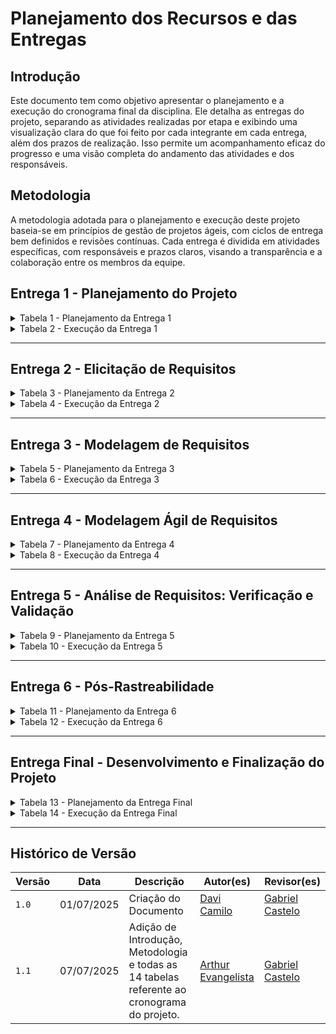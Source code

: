 # Planejamento dos Recursos e das Entregas

## Introdução
Este documento tem como objetivo apresentar o planejamento e a execução do cronograma final da disciplina. Ele detalha as entregas do projeto, separando as atividades realizadas por etapa e exibindo uma visualização clara do que foi feito por cada integrante em cada entrega, além dos prazos de realização. Isso permite um acompanhamento eficaz do progresso e uma visão completa do andamento das atividades e dos responsáveis.

## Metodologia
A metodologia adotada para o planejamento e execução deste projeto baseia-se em princípios de gestão de projetos ágeis, com ciclos de entrega bem definidos e revisões contínuas. Cada entrega é dividida em atividades específicas, com responsáveis e prazos claros, visando a transparência e a colaboração entre os membros da equipe.

## Entrega 1 - Planejamento do Projeto

<details>
    <summary>Tabela 1 - Planejamento da Entrega 1</summary>
    Na Tabela 1, tem-se o cronograma planejado para todas as atividades da primeira entrega.

    <table style="width:100%; border-collapse: collapse; margin-top: 10px;">
        <thead>
            <tr>
                <th>Atividade</th>
                <th>Período de desenvolvimento</th>
                <th>Responsáveis</th>
                <th>Revisão</th>
                <th>Revisores</th>
            </tr>
        </thead>
        <tbody>
            <tr>
                <td >Selecionar app</td>
                <td >Início: 05/04 <br>Fim: 09/04</td>
                <td ><a href="https://github.com/ArturDCR">Artur de Camargos Rodrigues</a>, <a href="https://github.com/arthurevg">Arthur Evangelista de Oliveira</a>, <a href="https://github.com/Davicamilo23">Davi Camilo Menezes</a>, <a href="https://github.com/Potatoyz908">Euller Júlio da Silva</a>, <a href="https://github.com/GabrielCastelo-31">Gabriel Henrique Castelo Costa</a>, <a href="https://github.com/pedroeverton217">Pedro Everton de Paula</a> e <a href="https://github.com/TiagoBalieiro">Tiago Antunes Balieiro</a></td>
                <td >Início: 12/04 <br>Fim: 12/04</td>
                <td ><a href="https://github.com/TiagoBalieiro">Tiago Antunes Balieiro</a></td>
            </tr>
            <tr>
                <td >Selecionar ferramentas do projeto</td>
                <td >Início: 09/04 <br>Fim: 11/04</td>
                <td ><a href="https://github.com/ArturDCR">Artur de Camargos Rodrigues</a>, <a href="https://github.com/arthurevg">Arthur Evangelista de Oliveira</a>, <a href="https://github.com/Davicamilo23">Davi Camilo Menezes</a>, <a href="https://github.com/Potatoyz908">Euller Júlio da Silva</a>, <a href="https://github.com/GabrielCastelo-31">Gabriel Henrique Castelo Costa</a>, <a href="https://github.com/pedroeverton217">Pedro Everton de Paula</a> e <a href="https://github.com/TiagoBalieiro">Tiago Antunes Balieiro</a></td>
                <td >Início: 12/04 <br>Fim: 12/04</td>
                <td ><a href="https://github.com/Davicamilo23">Davi Camilo Menezes</a></td>
            </tr>
            <tr>
                <td >Realização do cronograma</td>
                <td >Início: 09/04 <br>Fim: 09/04</td>
                <td ><a href="https://github.com/ArturDCR">Artur de Camargos Rodrigues</a>, <a href="https://github.com/arthurevg">Arthur Evangelista de Oliveira</a>, <a href="https://github.com/Davicamilo23">Davi Camilo Menezes</a>, <a href="https://github.com/Potatoyz908">Euller Júlio da Silva</a>, <a href="https://github.com/GabrielCastelo-31">Gabriel Henrique Castelo Costa</a>, <a href="https://github.com/pedroeverton217">Pedro Everton de Paula</a> e <a href="https://github.com/TiagoBalieiro">Tiago Antunes Balieiro</a></td>
                <td >Início: 12/04 <br>Fim: 12/04</td>
                <td ><a href="https://github.com/Potatoyz908">Euller Júlio da Silva</a></td>
            </tr>
            <tr>
                <td >Rich Picture</td>
                <td >Início: 04/04 <br>Fim: 07/04</td>
                <td ><a href="https://github.com/GabrielCastelo-31">Gabriel Henrique Castelo Costa</a></td>
                <td >Início: 12/04 <br>Fim: 12/04</td>
                <td ><a href="https://github.com/arthurevg">Arthur Evangelista de Oliveira</a> e <a href="https://github.com/Davicamilo23">Davi Camilo Menezes</a></td>
            </tr>
            <tr>
                <td >Documentar equipe</td>
                <td >Início: 09/04 <br>Fim: 10/04</td>
                <td ><a href="https://github.com/ArturDCR">Artur de Camargos Rodrigues</a>, <a href="https://github.com/arthurevg">Arthur Evangelista de Oliveira</a>, <a href="https://github.com/Davicamilo23">Davi Camilo Menezes</a>, <a href="https://github.com/Potatoyz908">Euller Júlio da Silva</a>, <a href="https://github.com/GabrielCastelo-31">Gabriel Henrique Castelo Costa</a>, <a href="https://github.com/pedroeverton217">Pedro Everton de Paula</a> e <a href="https://github.com/TiagoBalieiro">Tiago Antunes Balieiro</a></td>
                <td >Início: 12/04 <br>Fim: 12/04</td>
                <td ><a href="https://github.com/arthurevg">Arthur Evangelista de Oliveira</a></td>
            </tr>
            <tr>
                <td >Gravar apresentação</td>
                <td >Início: 12/04 <br>Fim: 12/04</td>
                <td ><a href="https://github.com/TiagoBalieiro">Tiago Antunes Balieiro</a></td>
                <td >Início: 12/04 <br>Fim: 12/04</td>
                <td ><a href="https://github.com/ArturDCR">Artur de Camargos Rodrigues</a>, <a href="https://github.com/arthurevg">Arthur Evangelista de Oliveira</a>, <a href="https://github.com/Davicamilo23">Davi Camilo Menezes</a>, <a href="https://github.com/Potatoyz908">Euller Júlio da Silva</a>, <a href="https://github.com/GabrielCastelo-31">Gabriel Henrique Castelo Costa</a>, <a href="https://github.com/pedroeverton217">Pedro Everton de Paula</a> e <a href="https://github.com/TiagoBalieiro">Tiago Antunes Balieiro</a></td>
            </tr>
            <tr>
                <td >Implementar GitPages</td>
                <td >Início: 09/04 <br>Fim: 11/04</td>
                <td ><a href="https://github.com/pedroeverton217">Pedro Everton de Paula</a></td>
                <td >Início: 12/04 <br>Fim: 13/04</td>
                <td ><a href="https://github.com/ArturDCR">Artur de Camargos Rodrigues</a>, <a href="https://github.com/arthurevg">Arthur Evangelista de Oliveira</a>, <a href="https://github.com/Davicamilo23">Davi Camilo Menezes</a>, <a href="https://github.com/Potatoyz908">Euller Júlio da Silva</a>, <a href="https://github.com/GabrielCastelo-31">Gabriel Henrique Castelo Costa</a>, <a href="https://github.com/pedroeverton217">Pedro Everton de Paula</a> e <a href="https://github.com/TiagoBalieiro">Tiago Antunes Balieiro</a></td>
            </tr>
            <tr>
                <td >Correção Pós-apresentação</td>
                <td >Início: 15/04 <br>Fim: 19/04</td>
                <td ><a href="https://github.com/ArturDCR">Artur de Camargos Rodrigues</a>, <a href="https://github.com/arthurevg">Arthur Evangelista de Oliveira</a>, <a href="https://github.com/Davicamilo23">Davi Camilo Menezes</a>, <a href="https://github.com/Potatoyz908">Euller Júlio da Silva</a>, <a href="https://github.com/GabrielCastelo-31">Gabriel Henrique Castelo Costa</a>, <a href="https://github.com/pedroeverton217">Pedro Everton de Paula</a> e <a href="https://github.com/TiagoBalieiro">Tiago Antunes Balieiro</a></td>
                <td >Início: 19/04 <br>Fim: 20/04</td>
                <td ><a href="https://github.com/ArturDCR">Artur de Camargos Rodrigues</a>, <a href="https://github.com/arthurevg">Arthur Evangelista de Oliveira</a>, <a href="https://github.com/Davicamilo23">Davi Camilo Menezes</a>, <a href="https://github.com/Potatoyz908">Euller Júlio da Silva</a>, <a href="https://github.com/GabrielCastelo-31">Gabriel Henrique Castelo Costa</a>, <a href="https://github.com/pedroeverton217">Pedro Everton de Paula</a> e <a href="https://github.com/TiagoBalieiro">Tiago Antunes Balieiro</a></td>
            </tr>
        </tbody>
    </table>
    <font size="3"><p style="text-align: center;">Fonte: Autores, 2025.</p></font>
</details>

<details>
    <summary>Tabela 2 - Execução da Entrega 1</summary>
    Na Tabela 2, tem-se o cronograma executado para todas as atividades da primeira entrega.

    <table style="width:100%; border-collapse: collapse; margin-top: 10px;">
        <thead>
            <tr>
                <th>Atividade</th>
                <th>Período de desenvolvimento</th>
                <th>Responsáveis</th>
                <th>Revisão</th>
                <th>Revisores</th>
            </tr>
        </thead>
        <tbody>
            <tr>
                <td >Selecionar app</td>
                <td >Início: 05/04 <br>Fim: 09/04</td>
                <td ><a href="https://github.com/ArturDCR">Artur de Camargos Rodrigues</a>, <a href="https://github.com/arthurevg">Arthur Evangelista de Oliveira</a>, <a href="https://github.com/Davicamilo23">Davi Camilo Menezes</a>, <a href="https://github.com/Potatoyz908">Euller Júlio da Silva</a>, <a href="https://github.com/GabrielCastelo-31">Gabriel Henrique Castelo Costa</a>, <a href="https://github.com/pedroeverton217">Pedro Everton de Paula</a> e <a href="https://github.com/TiagoBalieiro">Tiago Antunes Balieiro</a></td>
                <td >Início: 12/04 <br>Fim: 12/04</td>
                <td ><a href="https://github.com/TiagoBalieiro">Tiago Antunes Balieiro</a></td>
            </tr>
            <tr>
                <td >Selecionar ferramentas do projeto</td>
                <td >Início: 09/04 <br>Fim: 11/04</td>
                <td ><a href="https://github.com/ArturDCR">Artur de Camargos Rodrigues</a>, <a href="https://github.com/arthurevg">Arthur Evangelista de Oliveira</a>, <a href="https://github.com/Davicamilo23">Davi Camilo Menezes</a>, <a href="https://github.com/Potatoyz908">Euller Júlio da Silva</a>, <a href="https://github.com/GabrielCastelo-31">Gabriel Henrique Castelo Costa</a>, <a href="https://github.com/pedroeverton217">Pedro Everton de Paula</a> e <a href="https://github.com/TiagoBalieiro">Tiago Antunes Balieiro</a></td>
                <td >Início: 12/04 <br>Fim: 12/04</td>
                <td ><a href="https://github.com/Davicamilo23">Davi Camilo Menezes</a></td>
            </tr>
            <tr>
                <td >Realização do cronograma</td>
                <td >Início: 09/04 <br>Fim: 09/04</td>
                <td ><a href="https://github.com/GabrielCastelo-31">Gabriel Henrique Castelo Costa</a> e <a href="https://github.com/TiagoBalieiro">Tiago Antunes Balieiro</a></td>
                <td >Início: 12/04 <br>Fim: 12/04</td>
                <td ><a href="https://github.com/ArturDCR">Artur de Camargos Rodrigues</a>, <a href="https://github.com/arthurevg">Arthur Evangelista de Oliveira</a>, <a href="https://github.com/pedroeverton217">Pedro Everton de Paula</a>, <a href="https://github.com/Davicamilo23">Davi Camilo Menezes</a> e <a href="https://github.com/Potatoyz908">Euller Júlio da Silva</a></td>
            </tr>
            <tr>
                <td >Rich Picture</td>
                <td >Início: 06/04 <br>Fim: 07/04</td>
                <td ><a href="https://github.com/GabrielCastelo-31">Gabriel Henrique Castelo Costa</a></td>
                <td >Início: 12/04 <br>Fim: 12/04</td>
                <td ><a href="https://github.com/arthurevg">Arthur Evangelista de Oliveira</a>, <a href="https://github.com/Davicamilo23">Davi Camilo Menezes</a> e <a href="https://github.com/Potatoyz908">Euller Júlio da Silva</a></td>
            </tr>
            <tr>
                <td >Documentar equipe</td>
                <td >Início: 09/04 <br>Fim: 10/04</td>
                <td ><a href="https://github.com/ArturDCR">Artur de Camargos Rodrigues</a>, <a href="https://github.com/arthurevg">Arthur Evangelista de Oliveira</a>, <a href="https://github.com/Davicamilo23">Davi Camilo Menezes</a>, <a href="https://github.com/Potatoyz908">Euller Júlio da Silva</a>, <a href="https://github.com/GabrielCastelo-31">Gabriel Henrique Castelo Costa</a>, <a href="https://github.com/pedroeverton217">Pedro Everton de Paula</a> e <a href="https://github.com/TiagoBalieiro">Tiago Antunes Balieiro</a></td>
                <td >Início: 12/04 <br>Fim: 12/04</td>
                <td ><a href="https://github.com/arthurevg">Arthur Evangelista de Oliveira</a></td>
            </tr>
            <tr>
                <td >Gravar apresentação</td>
                <td >Início: 13/04 <br>Fim: 13/04</td>
                <td ><a href="https://github.com/GabrielCastelo-31">Gabriel Henrique Castelo Costa</a></td>
                <td >Início: 12/04 <br>Fim: 12/04</td>
                <td ><a href="https://github.com/ArturDCR">Artur de Camargos Rodrigues</a>, <a href="https://github.com/arthurevg">Arthur Evangelista de Oliveira</a>, <a href="https://github.com/Davicamilo23">Davi Camilo Menezes</a>, <a href="https://github.com/Potatoyz908">Euller Júlio da Silva</a>, <a href="https://github.com/GabrielCastelo-31">Gabriel Henrique Castelo Costa</a>, <a href="https://github.com/pedroeverton217">Pedro Everton de Paula</a> e <a href="https://github.com/TiagoBalieiro">Tiago Antunes Balieiro</a></td>
            </tr>
            <tr>
                <td >Implementar GitPages</td>
                <td >Início: 09/04 <br>Fim: 11/04</td>
                <td ><a href="https://github.com/pedroeverton217">Pedro Everton de Paula</a></td>
                <td >Início: 12/04 <br>Fim: 13/04</td>
                <td ><a href="https://github.com/ArturDCR">Artur de Camargos Rodrigues</a>, <a href="https://github.com/arthurevg">Arthur Evangelista de Oliveira</a>, <a href="https://github.com/Davicamilo23">Davi Camilo Menezes</a>, <a href="https://github.com/Potatoyz908">Euller Júlio da Silva</a>, <a href="https://github.com/GabrielCastelo-31">Gabriel Henrique Castelo Costa</a>, <a href="https://github.com/pedroeverton217">Pedro Everton de Paula</a> e <a href="https://github.com/TiagoBalieiro">Tiago Antunes Balieiro</a></td>
            </tr>
            <tr>
                <td >Correção Pós-apresentação</td>
                <td >Início: 16/04 <br>Fim: 16/04</td>
                <td ><a href="https://github.com/ArturDCR">Artur de Camargos Rodrigues</a>, <a href="https://github.com/arthurevg">Arthur Evangelista de Oliveira</a>, <a href="https://github.com/Davicamilo23">Davi Camilo Menezes</a>, <a href="https://github.com/Potatoyz908">Euller Júlio da Silva</a>, <a href="https://github.com/GabrielCastelo-31">Gabriel Henrique Castelo Costa</a>, <a href="https://github.com/pedroeverton217">Pedro Everton de Paula</a> e <a href="https://github.com/TiagoBalieiro">Tiago Antunes Balieiro</a></td>
                <td >Início: 16/04 <br>Fim: 17/04</td>
                <td ><a href="https://github.com/ArturDCR">Artur de Camargos Rodrigues</a>, <a href="https://github.com/arthurevg">Arthur Evangelista de Oliveira</a>, <a href="https://github.com/Davicamilo23">Davi Camilo Menezes</a>, <a href="https://github.com/Potatoyz908">Euller Júlio da Silva</a>, <a href="https://github.com/GabrielCastelo-31">Gabriel Henrique Castelo Costa</a>, <a href="https://github.com/pedroeverton217">Pedro Everton de Paula</a> e <a href="https://github.com/TiagoBalieiro">Tiago Antunes Balieiro</a></td>
            </tr>
        </tbody>
    </table>
    <font size="3"><p style="text-align: center;">Fonte: <a href="https://github.com/Davicamilo23">Davi Camilo Menezes</a>, 2025.</p></font>
</details>

---

## Entrega 2 - Elicitação de Requisitos

<details>
    <summary>Tabela 3 - Planejamento da Entrega 2</summary>
    Na Tabela 3, tem-se o cronograma planejado para todas as atividades da segunda entrega.

    <table style="width:100%; border-collapse: collapse; margin-top: 10px;">
        <thead>
            <tr>
                <th>Atividade</th>
                <th>Período de desenvolvimento</th>
                <th>Responsáveis</th>
                <th>Revisão</th>
                <th>Revisores</th>
            </tr>
        </thead>
        <tbody>
            <tr>
                <td >Criação de personas e pesquisa perfis de usuários</td>
                <td >Início: 15/04 <br>Fim: 17/04</td>
                <td ><a href="https://github.com/ArturDCR">Artur de Camargos Rodrigues</a>, <a href="https://github.com/arthurevg">Arthur Evangelista de Oliveira</a> e <a href="https://github.com/pedroeverton217">Pedro Everton de Paula</a></td>
                <td >Início: 17/04 <br>Fim: 17/04</td>
                <td ><a href="https://github.com/GabrielCastelo-31">Gabriel Henrique Castelo Costa</a> e <a href="https://github.com/Potatoyz908">Euller Júlio da Silva</a></td>
            </tr>
            <tr>
                <td >Estudo e definição das técnicas de elicitação de requisitos</td>
                <td >Início: 15/04 <br>Fim: 17/04</td>
                <td ><a href="https://github.com/Davicamilo23">Davi Camilo Menezes</a>, <a href="https://github.com/Potatoyz908">Euller Júlio da Silva</a>, <a href="https://github.com/GabrielCastelo-31">Gabriel Henrique Castelo Costa</a> e <a href="https://github.com/TiagoBalieiro">Tiago Antunes Balieiro</a></td>
                <td >Início: 17/04 <br>Fim: 17/04</td>
                <td ><a href="https://github.com/arthurevg">Arthur Evangelista de Oliveira</a> e <a href="https://github.com/pedroeverton217">Pedro Everton de Paula</a></td>
            </tr>
            <tr>
                <td >Realizar Brainstorm para elicitação de requisitos</td>
                <td >Início: 21/04 <br>Fim: 21/04</td>
                <td ><a href="https://github.com/ArturDCR">Artur de Camargos Rodrigues</a>, <a href="https://github.com/arthurevg">Arthur Evangelista de Oliveira</a>, <a href="https://github.com/Davicamilo23">Davi Camilo Menezes</a>, <a href="https://github.com/Potatoyz908">Euller Júlio da Silva</a>, <a href="https://github.com/GabrielCastelo-31">Gabriel Henrique Castelo Costa</a>, <a href="https://github.com/pedroeverton217">Pedro Everton de Paula</a> e <a href="https://github.com/TiagoBalieiro">Tiago Antunes Balieiro</a></td>
                <td >Início: 22/04 <br>Fim: 22/04</td>
                <td ><a href="https://github.com/ArturDCR">Artur de Camargos Rodrigues</a>, <a href="https://github.com/Davicamilo23">Davi Camilo Menezes</a> e <a href="https://github.com/GabrielCastelo-31">Gabriel Henrique Castelo Costa</a></td>
            </tr>
            <tr>
                <td >Estudo e definição das técnicas de priorização de requisitos</td>
                <td >Início: 21/04 <br>Fim: 23/04</td>
                <td ><a href="https://github.com/ArturDCR">Artur de Camargos Rodrigues</a>, <a href="https://github.com/arthurevg">Arthur Evangelista de Oliveira</a>, <a href="https://github.com/Potatoyz908">Euller Júlio da Silva</a> e <a href="https://github.com/pedroeverton217">Pedro Everton de Paula</a></td>
                <td >Início: 24/04 <br>Fim: 24/04</td>
                <td ><a href="https://github.com/Davicamilo23">Davi Camilo Menezes</a>, <a href="https://github.com/GabrielCastelo-31">Gabriel Henrique Castelo Costa</a> e <a href="https://github.com/TiagoBalieiro">Tiago Antunes Balieiro</a></td>
            </tr>
            <tr>
                <td >Realizar entrevista para elicitação de requisitos</td>
                <td >Início: 22/04 <br>Fim: 23/04</td>
                <td ><a href="https://github.com/Davicamilo23">Davi Camilo Menezes</a>, <a href="https://github.com/GabrielCastelo-31">Gabriel Henrique Castelo Costa</a> e <a href="https://github.com/TiagoBalieiro">Tiago Antunes Balieiro</a></td>
                <td >Início: 24/04 <br>Fim: 24/04</td>
                <td ><a href="https://github.com/arthurevg">Arthur Evangelista de Oliveira</a> e <a href="https://github.com/pedroeverton217">Pedro Everton de Paula</a></td>
            </tr>
            <tr>
                <td >Priorização dos requisitos elicitados</td>
                <td >Início: 24/04 <br>Fim: 24/04</td>
                <td ><a href="https://github.com/ArturDCR">Artur de Camargos Rodrigues</a>, <a href="https://github.com/arthurevg">Arthur Evangelista de Oliveira</a>, <a href="https://github.com/Davicamilo23">Davi Camilo Menezes</a>, <a href="https://github.com/Potatoyz908">Euller Júlio da Silva</a>, <a href="https://github.com/GabrielCastelo-31">Gabriel Henrique Castelo Costa</a>, <a href="https://github.com/pedroeverton217">Pedro Everton de Paula</a> e <a href="https://github.com/TiagoBalieiro">Tiago Antunes Balieiro</a></td>
                <td >Início: 25/04 <br>Fim: 25/04</td>
                <td ><a href="https://github.com/ArturDCR">Artur de Camargos Rodrigues</a> e <a href="https://github.com/pedroeverton217">Pedro Everton de Paula</a></td>
            </tr>
            <tr>
                <td >Gravação da Apresentação e Entrega</td>
                <td >Início: 26/04 <br>Fim: 26/04</td>
                <td ><a href="https://github.com/ArturDCR">Artur de Camargos Rodrigues</a>, <a href="https://github.com/arthurevg">Arthur Evangelista de Oliveira</a>, <a href="https://github.com/Davicamilo23">Davi Camilo Menezes</a>, <a href="https://github.com/Potatoyz908">Euller Júlio da Silva</a>, <a href="https://github.com/GabrielCastelo-31">Gabriel Henrique Castelo Costa</a>, <a href="https://github.com/pedroeverton217">Pedro Everton de Paula</a> e <a href="https://github.com/TiagoBalieiro">Tiago Antunes Balieiro</a></td>
                <td >Início: 27/04 <br>Fim: 27/04</td>
                <td ><a href="https://github.com/ArturDCR">Artur de Camargos Rodrigues</a>, <a href="https://github.com/arthurevg">Arthur Evangelista de Oliveira</a>, <a href="https://github.com/Davicamilo23">Davi Camilo Menezes</a>, <a href="https://github.com/Potatoyz908">Euller Júlio da Silva</a>, <a href="https://github.com/GabrielCastelo-31">Gabriel Henrique Castelo Costa</a>, <a href="https://github.com/pedroeverton217">Pedro Everton de Paula</a> e <a href="https://github.com/TiagoBalieiro">Tiago Antunes Balieiro</a></td>
            </tr>
            <tr>
                <td >Correção Pós-Apresentação</td>
                <td >Início: 28/04 <br>Fim: 28/04</td>
                <td ><a href="https://github.com/ArturDCR">Artur de Camargos Rodrigues</a>, <a href="https://github.com/arthurevg">Arthur Evangelista de Oliveira</a>, <a href="https://github.com/Davicamilo23">Davi Camilo Menezes</a>, <a href="https://github.com/Potatoyz908">Euller Júlio da Silva</a>, <a href="https://github.com/GabrielCastelo-31">Gabriel Henrique Castelo Costa</a>, <a href="https://github.com/pedroeverton217">Pedro Everton de Paula</a> e <a href="https://github.com/TiagoBalieiro">Tiago Antunes Balieiro</a></td>
                <td >Início: 29/04 <br>Fim: 29/04</td>
                <td ><a href="https://github.com/ArturDCR">Artur de Camargos Rodrigues</a>, <a href="https://github.com/arthurevg">Arthur Evangelista de Oliveira</a>, <a href="https://github.com/Davicamilo23">Davi Camilo Menezes</a>, <a href="https://github.com/Potatoyz908">Euller Júlio da Silva</a>, <a href="https://github.com/GabrielCastelo-31">Gabriel Henrique Castelo Costa</a>, <a href="https://github.com/pedroeverton217">Pedro Everton de Paula</a> e <a href="https://github.com/TiagoBalieiro">Tiago Antunes Balieiro</a></td>
            </tr>
        </tbody>
    </table>
    <font size="3"><p style="text-align: center;">Fonte: Autores, 2025.</p></font>
</details>

<details>
    <summary>Tabela 4 - Execução da Entrega 2</summary>
    Na Tabela 4, tem-se o cronograma executado para todas as atividades da segunda entrega.

    <table style="width:100%; border-collapse: collapse; margin-top: 10px;">
        <thead>
            <tr>
                <th>Atividade</th>
                <th>Período de desenvolvimento</th>
                <th>Responsáveis</th>
                <th>Revisão</th>
                <th>Revisores</th>
            </tr>
        </thead>
        <tbody>
            <tr>
                <td >Criação de personas e pesquisa perfis de usuários</td>
                <td >Início: 04/05 <br>Fim: 04/05</td>
                <td ><a href="https://github.com/Davicamilo23">Davi Camilo Menezes</a> e <a href="https://github.com/pedroeverton217">Pedro Everton de Paula</a></td>
                <td >Início: 04/05 <br>Fim: 04/05</td>
                <td ><a href="https://github.com/GabrielCastelo-31">Gabriel Henrique Castelo Costa</a> e <a href="https://github.com/Potatoyz908">Euller Júlio da Silva</a></td>
            </tr>
            <tr>
                <td >Estudo e definição das técnicas de elicitação de requisitos</td>
                <td >Início: 23/04 <br>Fim: 23/04</td>
                <td ><a href="https://github.com/ArturDCR">Artur de Camargos Rodrigues</a>, <a href="https://github.com/arthurevg">Arthur Evangelista de Oliveira</a>, <a href="https://github.com/Davicamilo23">Davi Camilo Menezes</a>, <a href="https://github.com/Potatoyz908">Euller Júlio da Silva</a>, <a href="https://github.com/pedroeverton217">Pedro Everton de Paula</a> e <a href="https://github.com/TiagoBalieiro">Tiago Antunes Balieiro</a></td>
                <td >Início: 23/04 <br>Fim: 04/05</td>
                <td ><a href="https://github.com/ArturDCR">Artur de Camargos Rodrigues</a>, <a href="https://github.com/arthurevg">Arthur Evangelista de Oliveira</a>, <a href="https://github.com/Davicamilo23">Davi Camilo Menezes</a>, <a href="https://github.com/Potatoyz908">Euller Júlio da Silva</a>, <a href="https://github.com/GabrielCastelo-31">Gabriel Henrique Castelo Costa</a>, <a href="https://github.com/pedroeverton217">Pedro Everton de Paula</a> e <a href="https://github.com/TiagoBalieiro">Tiago Antunes Balieiro</a></td>
            </tr>
            <tr>
                <td >Realizar Análise de Interface de Usuário para elicitação de requisitos</td>
                <td >Início: 03/05 <br>Fim: 03/05</td>
                <td ><a href="https://github.com/arthurevg">Arthur Evangelista de Oliveira</a> e <a href="https://github.com/Potatoyz908">Euller Júlio da Silva</a></td>
                <td >Início: 03/05 <br>Fim: 04/05</td>
                <td ><a href="https://github.com/Davicamilo23">Davi Camilo Menezes</a>, <a href="https://github.com/Potatoyz908">Euller Júlio da Silva</a> e <a href="https://github.com/TiagoBalieiro">Tiago Antunes Balieiro</a></td>
            </tr>
            <tr>
                <td >Realizar Introspecção para elicitação de requisitos</td>
                <td >Início: 02/05 <br>Fim: 02/05</td>
                <td ><a href="https://github.com/arthurevg">Arthur Evangelista de Oliveira</a> e <a href="https://github.com/Potatoyz908">Euller Júlio da Silva</a></td>
                <td >Início: 02/05 <br>Fim: 04/05</td>
                <td ><a href="https://github.com/arthurevg">Arthur Evangelista de Oliveira</a>, <a href="https://github.com/Davicamilo23">Davi Camilo Menezes</a>, <a href="https://github.com/GabrielCastelo-31">Gabriel Henrique Castelo Costa</a> e <a href="https://github.com/TiagoBalieiro">Tiago Antunes Balieiro</a></td>
            </tr>
            <tr>
                <td >Realizar Questionário para elicitação de requisitos</td>
                <td >Início: 28/04 <br>Fim: 04/05</td>
                <td ><a href="https://github.com/ArturDCR">Artur de Camargos Rodrigues</a> e <a href="https://github.com/TiagoBalieiro">Tiago Antunes Balieiro</a></td>
                <td >Início: 04/05 <br>Fim: 04/05</td>
                <td ><a href="https://github.com/ArturDCR">Artur de Camargos Rodrigues</a></td>
            </tr>
            <tr>
                <td >Realizar Storytelling para elicitação de requisitos</td>
                <td >Início: 01/05 <br>Fim: 01/05</td>
                <td ><a href="https://github.com/GabrielCastelo-31">Gabriel Henrique Castelo Costa</a> e <a href="https://github.com/TiagoBalieiro">Tiago Antunes Balieiro</a></td>
                <td >Início: 03/05 <br>Fim: 04/05</td>
                <td ><a href="https://github.com/GabrielCastelo-31">Gabriel Henrique Castelo Costa</a> e <a href="https://github.com/TiagoBalieiro">Tiago Antunes Balieiro</a></td>
            </tr>
            <tr>
                <td >Estudo e definição das técnicas de priorização de requisitos</td>
                <td >Início: 02/05 <br>Fim: 02/05</td>
                <td ><a href="https://github.com/ArturDCR">Artur de Camargos Rodrigues</a>, <a href="https://github.com/arthurevg">Arthur Evangelista de Oliveira</a>, <a href="https://github.com/Potatoyz908">Euller Júlio da Silva</a>, <a href="https://github.com/GabrielCastelo-31">Gabriel Henrique Castelo Costa</a>, <a href="https://github.com/pedroeverton217">Pedro Everton de Paula</a> e <a href="https://github.com/TiagoBalieiro">Tiago Antunes Balieiro</a></td>
                <td >Início: 02/05 <br>Fim: 04/05</td>
                <td ><a href="https://github.com/ArturDCR">Artur de Camargos Rodrigues</a>, <a href="https://github.com/arthurevg">Arthur Evangelista de Oliveira</a>, <a href="https://github.com/Davicamilo23">Davi Camilo Menezes</a>, <a href="https://github.com/Potatoyz908">Euller Júlio da Silva</a>, <a href="https://github.com/GabrielCastelo-31">Gabriel Henrique Castelo Costa</a>, <a href="https://github.com/pedroeverton217">Pedro Everton de Paula</a> e <a href="https://github.com/TiagoBalieiro">Tiago Antunes Balieiro</a></td>
            </tr>
            <tr>
                <td >Realizar 100$ para elicitação de requisitos</td>
                <td >Início: 04/05 <br>Fim: 04/05</td>
                <td ><a href="https://github.com/Davicamilo23">Davi Camilo Menezes</a>, <a href="https://github.com/GabrielCastelo-31">Gabriel Henrique Castelo Costa</a> e <a href="https://github.com/TiagoBalieiro">Tiago Antunes Balieiro</a></td>
                <td >Início: 04/05 <br>Fim: 04/05</td>
                <td ><a href="https://github.com/Davicamilo23">Davi Camilo Menezes</a>, <a href="https://github.com/GabrielCastelo-31">Gabriel Henrique Castelo Costa</a> e <a href="https://github.com/TiagoBalieiro">Tiago Antunes Balieiro</a></td>
            </tr>
            <tr>
                <td >Realizar Kano Model para elicitação de requisitos</td>
                <td >Início: 04/05 <br>Fim: 04/05</td>
                <td ><a href="https://github.com/arthurevg">Arthur Evangelista de Oliveira</a> e <a href="https://github.com/Potatoyz908">Euller Júlio da Silva</a></td>
                <td >Início: 04/05 <br>Fim: 04/05</td>
                <td ><a href="https://github.com/Potatoyz908">Euller Júlio da Silva</a></td>
            </tr>
            <tr>
                <td >Realizar MoSCoW para elicitação de requisitos</td>
                <td >Início: 04/05 <br>Fim: 04/05</td>
                <td ><a href="https://github.com/ArturDCR">Artur de Camargos Rodrigues</a>, <a href="https://github.com/Davicamilo23">Davi Camilo Menezes</a> e <a href="https://github.com/GabrielCastelo-31">Gabriel Henrique Castelo Costa</a></td>
                <td >Início: 04/05 <br>Fim: 04/05</td>
                <td ><a href="https://github.com/Davicamilo23">Davi Camilo Menezes</a></td>
            </tr>
            <tr>
                <td >Realizar Three Level Scale para elicitação de requisitos</td>
                <td >Início: 04/05 <br>Fim: 04/05</td>
                <td ><a href="https://github.com/Davicamilo23">Davi Camilo Menezes</a>, <a href="https://github.com/GabrielCastelo-31">Gabriel Henrique Castelo Costa</a> e <a href="https://github.com/pedroeverton217">Pedro Everton de Paula</a></td>
                <td >Início: 04/05 <br>Fim: 04/05</td>
                <td ><a href="https://github.com/arthurevg">Arthur Evangelista de Oliveira</a></td>
            </tr>
            <tr>
                <td >Priorização dos requisitos elicitados</td>
                <td >Início: 04/05 <br>Fim: 04/05</td>
                <td ><a href="https://github.com/ArturDCR">Artur de Camargos Rodrigues</a>, <a href="https://github.com/arthurevg">Arthur Evangelista de Oliveira</a>, <a href="https://github.com/Davicamilo23">Davi Camilo Menezes</a>, <a href="https://github.com/Potatoyz908">Euller Júlio da Silva</a>, <a href="https://github.com/GabrielCastelo-31">Gabriel Henrique Castelo Costa</a>, <a href="https://github.com/pedroeverton217">Pedro Everton de Paula</a> e <a href="https://github.com/TiagoBalieiro">Tiago Antunes Balieiro</a></td>
                <td >Início: 04/05 <br>Fim: 04/05</td>
                <td ><a href="https://github.com/ArturDCR">Artur de Camargos Rodrigues</a>, <a href="https://github.com/arthurevg">Arthur Evangelista de Oliveira</a>, <a href="https://github.com/Davicamilo23">Davi Camilo Menezes</a>, <a href="https://github.com/Potatoyz908">Euller Júlio da Silva</a>, <a href="https://github.com/GabrielCastelo-31">Gabriel Henrique Castelo Costa</a>, <a href="https://github.com/pedroeverton217">Pedro Everton de Paula</a> e <a href="https://github.com/TiagoBalieiro">Tiago Antunes Balieiro</a></td>
            </tr>
            <tr>
                <td >Gravação da Apresentação e Entrega</td>
                <td >Início: 04/05 <br>Fim: 04/05</td>
                <td ><a href="https://github.com/ArturDCR">Artur de Camargos Rodrigues</a>, <a href="https://github.com/arthurevg">Arthur Evangelista de Oliveira</a>, <a href="https://github.com/Davicamilo23">Davi Camilo Menezes</a>, <a href="https://github.com/Potatoyz908">Euller Júlio da Silva</a>, <a href="https://github.com/GabrielCastelo-31">Gabriel Henrique Castelo Costa</a>, <a href="https://github.com/pedroeverton217">Pedro Everton de Paula</a> e <a href="https://github.com/TiagoBalieiro">Tiago Antunes Balieiro</a></td>
                <td >Início: 04/05 <br>Fim: 04/05</td>
                <td ><a href="https://github.com/ArturDCR">Artur de Camargos Rodrigues</a>, <a href="https://github.com/arthurevg">Arthur Evangelista de Oliveira</a>, <a href="https://github.com/Davicamilo23">Davi Camilo Menezes</a>, <a href="https://github.com/Potatoyz908">Euller Júlio da Silva</a>, <a href="https://github.com/GabrielCastelo-31">Gabriel Henrique Castelo Costa</a>, <a href="https://github.com/pedroeverton217">Pedro Everton de Paula</a> e <a href="https://github.com/TiagoBalieiro">Tiago Antunes Balieiro</a></td>
            </tr>
            <tr>
                <td >Correção Pós-Apresentação</td>
                <td >Início: 06/05 <br>Fim: 08/05</td>
                <td ><a href="https://github.com/ArturDCR">Artur de Camargos Rodrigues</a>, <a href="https://github.com/arthurevg">Arthur Evangelista de Oliveira</a>, <a href="https://github.com/Davicamilo23">Davi Camilo Menezes</a>, <a href="https://github.com/Potatoyz908">Euller Júlio da Silva</a>, <a href="https://github.com/GabrielCastelo-31">Gabriel Henrique Castelo Costa</a>, <a href="https://github.com/pedroeverton217">Pedro Everton de Paula</a> e <a href="https://github.com/TiagoBalieiro">Tiago Antunes Balieiro</a></td>
                <td >Início: 08/05 <br>Fim: 09/05</td>
                <td ><a href="https://github.com/ArturDCR">Artur de Camargos Rodrigues</a>, <a href="https://github.com/arthurevg">Arthur Evangelista de Oliveira</a>, <a href="https://github.com/Davicamilo23">Davi Camilo Menezes</a>, <a href="https://github.com/Potatoyz908">Euller Júlio da Silva</a>, <a href="https://github.com/GabrielCastelo-31">Gabriel Henrique Castelo Costa</a>, <a href="https://github.com/pedroeverton217">Pedro Everton de Paula</a> e <a href="https://github.com/TiagoBalieiro">Tiago Antunes Balieiro</a></td>
            </tr>
        </tbody>
    </table>
    <font size="3"><p style="text-align: center;">Fonte: <a href="https://github.com/Davicamilo23">Davi Camilo Menezes</a>, 2025.</p></font>
</details>

---

## Entrega 3 - Modelagem de Requisitos

<details>
    <summary>Tabela 5 - Planejamento da Entrega 3</summary>
    Na Tabela 5, tem-se o cronograma planejado para todas as atividades da terceira entrega.

    <table style="width:100%; border-collapse: collapse; margin-top: 10px;">
        <thead>
            <tr>
                <th>Atividade</th>
                <th>Período de desenvolvimento</th>
                <th>Responsáveis</th>
                <th>Revisão</th>
                <th>Revisores</th>
            </tr>
        </thead>
        <tbody>
            <tr>
                <td >Criação de cenários</td>
                <td >Início: 02/05 <br>Fim: 07/05</td>
                <td ><a href="https://github.com/Potatoyz908">Euller Júlio da Silva</a> e <a href="https://github.com/TiagoBalieiro">Tiago Antunes Balieiro</a></td>
                <td >Início: 14/05 <br>Fim: 14/05</td>
                <td ><a href="https://github.com/arthurevg">Arthur Evangelista de Oliveira</a></td>
            </tr>
            <tr>
                <td >Léxico</td>
                <td >Início: 02/05 <br>Fim: 07/05</td>
                <td ><a href="https://github.com/arthurevg">Arthur Evangelista de Oliveira</a></td>
                <td >Início: 14/05 <br>Fim: 14/05</td>
                <td ><a href="https://github.com/ArturDCR">Artur de Camargos Rodrigues</a> e <a href="https://github.com/Davicamilo23">Davi Camilo Menezes</a></td>
            </tr>
            <tr>
                <td >Use Case</td>
                <td >Início: 05/05 <br>Fim: 08/05</td>
                <td ><a href="https://github.com/GabrielCastelo-31">Gabriel Henrique Castelo Costa</a> e <a href="https://github.com/ArturDCR">Artur de Camargos Rodrigues</a></td>
                <td >Início: 14/05 <br>Fim: 14/05</td>
                <td ><a href="https://github.com/pedroeverton217">Pedro Everton de Paula</a> e <a href="https://github.com/TiagoBalieiro">Tiago Antunes Balieiro</a></td>
            </tr>
            <tr>
                <td >Especificação Suplementar</td>
                <td >Início: 07/05 <br>Fim: 13/05</td>
                <td ><a href="https://github.com/Davicamilo23">Davi Camilo Menezes</a> e <a href="https://github.com/pedroeverton217">Pedro Everton de Paula</a></td>
                <td >Início: 14/05 <br>Fim: 14/05</td>
                <td ><a href="https://github.com/Potatoyz908">Euller Júlio da Silva</a> e <a href="https://github.com/GabrielCastelo-31">Gabriel Henrique Castelo Costa</a></td>
            </tr>
            <tr>
                <td >Gravar Apresentação</td>
                <td >Início: 14/05 <br>Fim: 14/05</td>
                <td ><a href="https://github.com/ArturDCR">Artur de Camargos Rodrigues</a>, <a href="https://github.com/arthurevg">Arthur Evangelista de Oliveira</a>, <a href="https://github.com/Davicamilo23">Davi Camilo Menezes</a>, <a href="https://github.com/Potatoyz908">Euller Júlio da Silva</a>, <a href="https://github.com/GabrielCastelo-31">Gabriel Henrique Castelo Costa</a>, <a href="https://github.com/pedroeverton217">Pedro Everton de Paula</a> e <a href="https://github.com/TiagoBalieiro">Tiago Antunes Balieiro</a></td>
                <td >Início: 15/05 <br>Fim: 15/05</td>
                <td ><a href="https://github.com/ArturDCR">Artur de Camargos Rodrigues</a>, <a href="https://github.com/arthurevg">Arthur Evangelista de Oliveira</a>, <a href="https://github.com/Davicamilo23">Davi Camilo Menezes</a>, <a href="https://github.com/Potatoyz908">Euller Júlio da Silva</a>, <a href="https://github.com/GabrielCastelo-31">Gabriel Henrique Castelo Costa</a>, <a href="https://github.com/pedroeverton217">Pedro Everton de Paula</a> e <a href="https://github.com/TiagoBalieiro">Tiago Antunes Balieiro</a></td>
            </tr>
            <tr>
                <td >Correção Pós-Apresentação</td>
                <td >Início: 15/05 <br>Fim: 20/05</td>
                <td ><a href="https://github.com/ArturDCR">Artur de Camargos Rodrigues</a>, <a href="https://github.com/arthurevg">Arthur Evangelista de Oliveira</a>, <a href="https://github.com/Davicamilo23">Davi Camilo Menezes</a>, <a href="https://github.com/Potatoyz908">Euller Júlio da Silva</a>, <a href="https://github.com/GabrielCastelo-31">Gabriel Henrique Castelo Costa</a>, <a href="https://github.com/pedroeverton217">Pedro Everton de Paula</a> e <a href="https://github.com/TiagoBalieiro">Tiago Antunes Balieiro</a></td>
                <td >Início: 20/05 <br>Fim: 23/05</td>
                <td ><a href="https://github.com/ArturDCR">Artur de Camargos Rodrigues</a>, <a href="https://github.com/arthurevg">Arthur Evangelista de Oliveira</a>, <a href="https://github.com/Davicamilo23">Davi Camilo Menezes</a>, <a href="https://github.com/Potatoyz908">Euller Júlio da Silva</a>, <a href="https://github.com/GabrielCastelo-31">Gabriel Henrique Castelo Costa</a>, <a href="https://github.com/pedroeverton217">Pedro Everton de Paula</a> e <a href="https://github.com/TiagoBalieiro">Tiago Antunes Balieiro</a></td>
            </tr>
        </tbody>
    </table>
    <font size="3"><p style="text-align: center;">Fonte: Autores, 2025.</p></font>
</details>

<details>
    <summary>Tabela 6 - Execução da Entrega 3</summary>
    Na Tabela 6, tem-se o cronograma executado para todas as atividades da terceira entrega.

    <table style="width:100%; border-collapse: collapse; margin-top: 10px;">
        <thead>
            <tr>
                <th>Atividade</th>
                <th>Período de desenvolvimento</th>
                <th>Responsáveis</th>
                <th>Revisão</th>
                <th>Revisores</th>
            </tr>
        </thead>
        <tbody>
            <tr>
                <td >Criação de cenários</td>
                <td >Início: 13/05 <br>Fim: 18/05</td>
                <td ><a href="https://github.com/ArturDCR">Artur de Camargos Rodrigues</a>, <a href="https://github.com/arthurevg">Arthur Evangelista de Oliveira</a>, <a href="https://github.com/Davicamilo23">Davi Camilo Menezes</a>, <a href="https://github.com/Potatoyz908">Euller Júlio da Silva</a>, <a href="https://github.com/GabrielCastelo-31">Gabriel Henrique Castelo Costa</a> e <a href="https://github.com/TiagoBalieiro">Tiago Antunes Balieiro</a></td>
                <td >Início: 18/05 <br>Fim: 18/05</td>
                <td ><a href="https://github.com/ArturDCR">Artur de Camargos</a>, <a href="https://github.com/arthurevg">Arthur Evangelista</a>, <a href="https://github.com/Potatoyz908">Euller Júlio</a> e <a href="https://github.com/TiagoBalieiro">Tiago Antunes Balieiro</a></td>
            </tr>
            <tr>
                <td >Léxico</td>
                <td >Início: 13/05 <br>Fim: 18/05</td>
                <td ><a href="https://github.com/ArturDCR">Artur de Camargos Rodrigues</a>, <a href="https://github.com/arthurevg">Arthur Evangelista de Oliveira</a>, <a href="https://github.com/Davicamilo23">Davi Camilo Menezes</a>, <a href="https://github.com/Potatoyz908">Euller Júlio da Silva</a>, <a href="https://github.com/GabrielCastelo-31">Gabriel Henrique Castelo Costa</a> e <a href="https://github.com/TiagoBalieiro">Tiago Antunes Balieiro</a></td>
                <td >Início: 18/05 <br>Fim: 18/05</td>
                <td ><a href="https://github.com/TiagoBalieiro">Tiago Antunes</a>, <a href="https://github.com/Potatoyz908">Euller Júlio</a>, <a href="https://github.com/GabrielCastelo-31">Gabriel Castelo</a> e <a href="https://github.com/ArturDCR">Artur de Camargos</a></td>
            </tr>
            <tr>
                <td >Use Case</td>
                <td >Início: 11/05 <br>Fim: 18/05</td>
                <td ><a href="https://github.com/ArturDCR">Artur de Camargos Rodrigues</a>, <a href="https://github.com/arthurevg">Arthur Evangelista de Oliveira</a>, <a href="https://github.com/Davicamilo23">Davi Camilo Menezes</a>, <a href="https://github.com/Potatoyz908">Euller Júlio da Silva</a>, <a href="https://github.com/GabrielCastelo-31">Gabriel Henrique Castelo Costa</a> e <a href="https://github.com/TiagoBalieiro">Tiago Antunes Balieiro</a></td>
                <td >Início: 18/05 <br>Fim: 18/05</td>
                <td ><a href="https://github.com/TiagoBalieiro">Tiago Antunes</a>, <a href="https://github.com/Davicamilo23">Davi Camilo</a>, <a href="https://github.com/arthurevg">Arthur Evangelista</a> e <a href="https://github.com/ArturDCR">Artur de Camargos Rodrigues</a></td>
            </tr>
            <tr>
                <td >Especificação Suplementar</td>
                <td >Início: 13/05 <br>Fim: 18/05</td>
                <td ><a href="https://github.com/ArturDCR">Artur de Camargos Rodrigues</a>, <a href="https://github.com/arthurevg">Arthur Evangelista de Oliveira</a>, <a href="https://github.com/Davicamilo23">Davi Camilo Menezes</a>, <a href="https://github.com/Potatoyz908">Euller Júlio da Silva</a>, <a href="https://github.com/GabrielCastelo-31">Gabriel Henrique Castelo Costa</a> e <a href="https://github.com/TiagoBalieiro">Tiago Antunes Balieiro</a></td>
                <td >Início: 18/05 <br>Fim: 18/05</td>
                <td ><a href="https://github.com/arthurevg">Arthur Evangelista</a>, <a href="https://github.com/Potatoyz908">Euller Júlio</a>, <a href="https://github.com/ArturDCR">Artur de Camargos Rodrigues</a>, <a href="https://github.com/tiagobalieiro">Tiago Antunes Balieiro</a> e <a href="https://github.com/Davicamilo23">Davi Camilo</a></td>
            </tr>
            <tr>
                <td >Gravar Apresentação</td>
                <td >Início: 18/05 <br>Fim: 18/05</td>
                <td ><a href="https://github.com/ArturDCR">Artur de Camargos Rodrigues</a>, <a href="https://github.com/arthurevg">Arthur Evangelista de Oliveira</a>, <a href="https://github.com/Davicamilo23">Davi Camilo Menezes</a>, <a href="https://github.com/Potatoyz908">Euller Júlio da Silva</a>, <a href="https://github.com/GabrielCastelo-31">Gabriel Henrique Castelo Costa</a> e <a href="https://github.com/TiagoBalieiro">Tiago Antunes Balieiro</a></td>
                <td >Início: 18/05 <br>Fim: 18/05</td>
                <td ><a href="https://github.com/ArturDCR">Artur de Camargos Rodrigues</a>, <a href="https://github.com/arthurevg">Arthur Evangelista de Oliveira</a>, <a href="https://github.com/Davicamilo23">Davi Camilo Menezes</a>, <a href="https://github.com/Potatoyz908">Euller Júlio da Silva</a>, <a href="https://github.com/GabrielCastelo-31">Gabriel Henrique Castelo Costa</a>, <a href="https://github.com/pedroeverton217">Pedro Everton de Paula</a> e <a href="https://github.com/TiagoBalieiro">Tiago Antunes Balieiro</a></td>
            </tr>
            <tr>
                <td >Correção Pós-Apresentação</td>
                <td >Início: 20/05 <br>Fim: 26/05</td>
                <td ><a href="https://github.com/ArturDCR">Artur de Camargos Rodrigues</a>, <a href="https://github.com/arthurevg">Arthur Evangelista de Oliveira</a>, <a href="https://github.com/Davicamilo23">Davi Camilo Menezes</a>, <a href="https://github.com/Potatoyz908">Euller Júlio da Silva</a>, <a href="https://github.com/GabrielCastelo-31">Gabriel Henrique Castelo Costa</a>, <a href="https://github.com/pedroeverton217">Pedro Everton de Paula</a> e <a href="https://github.com/TiagoBalieiro">Tiago Antunes Balieiro</a></td>
                <td >Início: 26/05 <br>Fim: 31/05</td>
                <td ><a href="https://github.com/ArturDCR">Artur de Camargos Rodrigues</a>, <a href="https://github.com/arthurevg">Arthur Evangelista de Oliveira</a>, <a href="https://github.com/Davicamilo23">Davi Camilo Menezes</a>, <a href="https://github.com/Potatoyz908">Euller Júlio da Silva</a>, <a href="https://github.com/GabrielCastelo-31">Gabriel Henrique Castelo Costa</a>, <a href="https://github.com/pedroeverton217">Pedro Everton de Paula</a> e <a href="https://github.com/TiagoBalieiro">Tiago Antunes Balieiro</a></td>
            </tr>
        </tbody>
    </table>
    <font size="3"><p style="text-align: center;">Fonte: <a href="https://github.com/Davicamilo23">Davi Camilo Menezes</a>, 2025.</p></font>
</details>

---

## Entrega 4 - Modelagem Ágil de Requisitos

<details>
    <summary>Tabela 7 - Planejamento da Entrega 4</summary>
    Na Tabela 7, tem-se o cronograma planejado para todas as atividades da quarta entrega.

    <table style="width:100%; border-collapse: collapse; margin-top: 10px;">
        <thead>
            <tr>
                <th>Atividade</th>
                <th>Período de desenvolvimento</th>
                <th>Responsáveis</th>
                <th>Revisão</th>
                <th>Revisores</th>
            </tr>
        </thead>
        <tbody>
            <tr>
                <td >Modelagem de Requisitos - Ágil: NFR Framework</td>
                <td >Início: 15/05 <br>Fim: 17/05</td>
                <td ><a href="https://github.com/Potatoyz908">Euller Júlio da Silva</a> e <a href="https://github.com/TiagoBalieiro">Tiago Antunes Balieiro</a></td>
                <td >Início: 17/05 <br>Fim: 18/05</td>
                <td ><a href="https://github.com/arthurevg">Arthur Evangelista de Oliveira</a> e <a href="https://github.com/pedroeverton217">Pedro Everton de Paula</a></td>
            </tr>
            <tr>
                <td >Modelagem de Requisitos - Ágil: Backlogs</td>
                <td >Início: 17/05 <br>Fim: 19/05</td>
                <td ><a href="https://github.com/arthurevg">Arthur Evangelista de Oliveira</a> e <a href="https://github.com/Davicamilo23">Davi Camilo Menezes</a></td>
                <td >Início: 19/05 <br>Fim: 20/05</td>
                <td ><a href="https://github.com/ArturDCR">Artur de Camargos Rodrigues</a> e <a href="https://github.com/TiagoBalieiro">Tiago Antunes Balieiro</a></td>
            </tr>
            <tr>
                <td >Modelagem de Requisitos - Ágil: Histórias de Usuário</td>
                <td >Início: 20/05 <br>Fim: 22/05</td>
                <td ><a href="https://github.com/GabrielCastelo-31">Gabriel Henrique Castelo Costa</a> e <a href="https://github.com/ArturDCR">Artur de Camargos Rodrigues</a></td>
                <td >Início: 22/05 <br>Fim: 23/05</td>
                <td ><a href="https://github.com/pedroeverton217">Pedro Everton de Paula</a> e <a href="https://github.com/Davicamilo23">Davi Camilo Menezes</a></td>
            </tr>
            <tr>
                <td >Gravação da Apresentação e Entrega</td>
                <td >Início: 24/05 <br>Fim: 24/05</td>
                <td ><a href="https://github.com/ArturDCR">Artur de Camargos Rodrigues</a>, <a href="https://github.com/arthurevg">Arthur Evangelista de Oliveira</a>, <a href="https://github.com/Davicamilo23">Davi Camilo Menezes</a>, <a href="https://github.com/Potatoyz908">Euller Júlio da Silva</a>, <a href="https://github.com/GabrielCastelo-31">Gabriel Henrique Castelo Costa</a>, <a href="https://github.com/pedroeverton217">Pedro Everton de Paula</a> e <a href="https://github.com/TiagoBalieiro">Tiago Antunes Balieiro</a></td>
                <td >Início: 24/05 <br>Fim: 24/05</td>
                <td ><a href="https://github.com/ArturDCR">Artur de Camargos Rodrigues</a>, <a href="https://github.com/arthurevg">Arthur Evangelista de Oliveira</a>, <a href="https://github.com/Davicamilo23">Davi Camilo Menezes</a>, <a href="https://github.com/Potatoyz908">Euller Júlio da Silva</a>, <a href="https://github.com/GabrielCastelo-31">Gabriel Henrique Castelo Costa</a>, <a href="https://github.com/pedroeverton217">Pedro Everton de Paula</a> e <a href="https://github.com/TiagoBalieiro">Tiago Antunes Balieiro</a></td>
            </tr>
            <tr>
                <td >Correção Pós-Apresentação</td>
                <td >Início: 27/05 <br>Fim: 27/05</td>
                <td ><a href="https://github.com/ArturDCR">Artur de Camargos Rodrigues</a>, <a href="https://github.com/arthurevg">Arthur Evangelista de Oliveira</a>, <a href="https://github.com/Davicamilo23">Davi Camilo Menezes</a>, <a href="https://github.com/Potatoyz908">Euller Júlio da Silva</a>, <a href="https://github.com/GabrielCastelo-31">Gabriel Henrique Castelo Costa</a>, <a href="https://github.com/pedroeverton217">Pedro Everton de Paula</a> e <a href="https://github.com/TiagoBalieiro">Tiago Antunes Balieiro</a></td>
                <td >Início: 27/05 <br>Fim: 27/05</td>
                <td ><a href="https://github.com/ArturDCR">Artur de Camargos Rodrigues</a>, <a href="https://github.com/arthurevg">Arthur Evangelista de Oliveira</a>, <a href="https://github.com/Davicamilo23">Davi Camilo Menezes</a>, <a href="https://github.com/Potatoyz908">Euller Júlio da Silva</a>, <a href="https://github.com/GabrielCastelo-31">Gabriel Henrique Castelo Costa</a>, <a href="https://github.com/pedroeverton217">Pedro Everton de Paula</a> e <a href="https://github.com/TiagoBalieiro">Tiago Antunes Balieiro</a></td>
            </tr>
        </tbody>
    </table>
    <font size="3"><p style="text-align: center;">Fonte: Autores, 2025.</p></font>
</details>

<details>
    <summary>Tabela 8 - Execução da Entrega 4</summary>
    Na Tabela 8, tem-se o cronograma planejado para todas as atividades da quarta entrega.

    <table style="width:100%; border-collapse: collapse; margin-top: 10px;">
        <thead>
            <tr>
                <th>Atividade</th>
                <th>Período de desenvolvimento</th>
                <th>Responsáveis</th>
                <th>Revisão</th>
                <th>Revisores</th>
            </tr>
        </thead>
        <tbody>
            <tr>
                <td >Modelagem de Requisitos - Ágil: NFR Framework</td>
                <td >Início: 22/05 <br>Fim: 01/06</td>
                <td ><a href="https://github.com/ArturDCR">Artur de Camargos Rodrigues</a>, <a href="https://github.com/arthurevg">Arthur Evangelista de Oliveira</a>, <a href="https://github.com/Davicamilo23">Davi Camilo Menezes</a>, <a href="https://github.com/Potatoyz908">Euller Júlio da Silva</a>, <a href="https://github.com/GabrielCastelo-31">Gabriel Henrique Castelo Costa</a> e <a href="https://github.com/TiagoBalieiro">Tiago Antunes Balieiro</a></td>
                <td >Início: 01/06 <br>Fim: 01/06</td>
                <td ><a href="https://github.com/ArturDCR">Artur de Camargos Rodrigues</a>, <a href="https://github.com/Davicamilo23">Davi Camilo Menezes</a> e <a href="https://github.com/TiagoBalieiro">Tiago Antunes Balieiro</a></td>
            </tr>
            <tr>
                <td >Modelagem de Requisitos - Ágil: Backlogs</td>
                <td >Início: 22/05 <br>Fim: 01/06</td>
                <td ><a href="https://github.com/ArturDCR">Artur de Camargos Rodrigues</a>, <a href="https://github.com/arthurevg">Arthur Evangelista de Oliveira</a>, <a href="https://github.com/Davicamilo23">Davi Camilo Menezes</a>, <a href="https://github.com/Potatoyz908">Euller Júlio da Silva</a>, <a href="https://github.com/GabrielCastelo-31">Gabriel Henrique Castelo Costa</a> e <a href="https://github.com/TiagoBalieiro">Tiago Antunes Balieiro</a></td>
                <td >Início: 01/06 <br>Fim: 01/06</td>
                <td ><a href="https://github.com/ArturDCR">Artur de Camargos Rodrigues</a>, <a href="https://github.com/arthurevg">Arthur Evangelista de Oliveira</a>, <a href="https://github.com/Davicamilo23">Davi Camilo Menezes</a>, <a href="https://github.com/Potatoyz908">Euller Júlio da Silva</a> e <a href="https://github.com/GabrielCastelo-31">Gabriel Henrique Castelo Costa</a></td>
            </tr>
            <tr>
                <td >Modelagem de Requisitos - Ágil: Histórias de Usuário</td>
                <td >Início: 22/05 <br>Fim: 01/06</td>
                <td ><a href="https://github.com/ArturDCR">Artur de Camargos Rodrigues</a>, <a href="https://github.com/arthurevg">Arthur Evangelista de Oliveira</a>, <a href="https://github.com/Davicamilo23">Davi Camilo Menezes</a>, <a href="https://github.com/Potatoyz908">Euller Júlio da Silva</a>, <a href="https://github.com/GabrielCastelo-31">Gabriel Henrique Castelo Costa</a> e <a href="https://github.com/TiagoBalieiro">Tiago Antunes Balieiro</a></td>
                <td >Início: 01/06 <br>Fim: 01/06</td>
                <td ><a href="https://github.com/ArturDCR">Artur de Camargos Rodrigues</a>, <a href="https://github.com/arthurevg">Arthur Evangelista de Oliveira</a>, <a href="https://github.com/Davicamilo23">Davi Camilo Menezes</a>, <a href="https://github.com/Potatoyz908">Euller Júlio da Silva</a> e <a href="https://github.com/TiagoBalieiro">Tiago Antunes Balieiro</a></td>
            </tr>
            <tr>
                <td >Gravação da Apresentação e Entrega</td>
                <td >Início: 01/06 <br>Fim: 01/06</td>
                <td ><a href="https://github.com/ArturDCR">Artur de Camargos Rodrigues</a>, <a href="https://github.com/arthurevg">Arthur Evangelista de Oliveira</a>, <a href="https://github.com/Davicamilo23">Davi Camilo Menezes</a>, <a href="https://github.com/Potatoyz908">Euller Júlio da Silva</a>, <a href="https://github.com/GabrielCastelo-31">Gabriel Henrique Castelo Costa</a>, <a href="https://github.com/pedroeverton217">Pedro Everton de Paula</a> e <a href="https://github.com/TiagoBalieiro">Tiago Antunes Balieiro</a></td>
                <td >Início: 01/06 <br>Fim: 01/06</td>
                <td ><a href="https://github.com/ArturDCR">Artur de Camargos Rodrigues</a> , <a href="https://github.com/arthurevg">Arthur Evangelista de Oliveira</a>, <a href="https://github.com/Davicamilo23">Davi Camilo Menezes</a>, <a href="https://github.com/Potatoyz908">Euller Júlio da Silva</a>, <a href="https://github.com/GabrielCastelo-31">Gabriel Henrique Castelo Costa</a>, <a href="https://github.com/pedroeverton217">Pedro Everton de Paula</a> e <a href="https://github.com/TiagoBalieiro">Tiago Antunes Balieiro</a></td>
            </tr>
            <tr>
                <td >Correção Pós-Apresentação</td>
                <td >Início: 03/06 <br>Fim: 10/06</td>
                <td ><a href="https://github.com/ArturDCR">Artur de Camargos Rodrigues</a>, <a href="https://github.com/arthurevg">Arthur Evangelista de Oliveira</a>, <a href="https://github.com/Davicamilo23">Davi Camilo Menezes</a>, <a href="https://github.com/Potatoyz908">Euller Júlio da Silva</a>, <a href="https://github.com/GabrielCastelo-31">Gabriel Henrique Castelo Costa</a>, <a href="https://github.com/pedroeverton217">Pedro Everton de Paula</a> e <a href="https://github.com/TiagoBalieiro">Tiago Antunes Balieiro</a></td>
                <td >Início: 10/06 <br>Fim: 15/06</td>
                <td ><a href="https://github.com/ArturDCR">Artur de Camargos Rodrigues</a>, <a href="https://github.com/arthurevg">Arthur Evangelista de Oliveira</a>, <a href="https://github.com/Davicamilo23">Davi Camilo Menezes</a>, <a href="https://github.com/Potatoyz908">Euller Júlio da Silva</a>, <a href="https://github.com/GabrielCastelo-31">Gabriel Henrique Castelo Costa</a>, <a href="https://github.com/pedroeverton217">Pedro Everton de Paula</a> e <a href="https://github.com/TiagoBalieiro">Tiago Antunes Balieiro</a></td>
            </tr>
        </tbody>
    </table>
    <font size="3"><p style="text-align: center;">Fonte: <a href="https://github.com/Davicamilo23">Davi Camilo Menezes</a>, 2025.</p></font>
</details>

---

## Entrega 5 - Análise de Requisitos: Verificação e Validação

<details>
    <summary>Tabela 9 - Planejamento da Entrega 5</summary>
    Na Tabela 9, tem-se o cronograma planejado para todas as atividades da quinta entrega.

    <table style="width:100%; border-collapse: collapse; margin-top: 10px;">
        <thead>
            <tr>
                <th>Atividade</th>
                <th>Período de desenvolvimento</th>
                <th>Responsáveis</th>
                <th>Revisão</th>
                <th>Revisores</th>
            </tr>
        </thead>
        <tbody>
            <tr>
                <td >Verificação por inspeção de todos os artefatos</td>
                <td >Início: 12/06 <br>Fim: 15/06</td>
                <td ><a href="https://github.com/TiagoBalieiro">Tiago Antunes Balieiro</a>, <a href="https://github.com/Potatoyz908">Euller Júlio da Silva</a> e <a href="https://github.com/Davicamilo23">Davi Camilo Menezes</a></td>
                <td >Início: 16/06 <br>Fim: 16/06</td>
                <td ><a href="https://github.com/arthurevg">Arthur Evangelista de Oliveira</a>, <a href="https://github.com/ArturDCR">Artur de Camargos Rodrigues</a> e <a href="https://github.com/pedroeverton217">Pedro Everton de Paula</a></td>
            </tr>
            <tr>
                <td >Validação: Prototipação e Comprovação Informal</td>
                <td >Início: 12/06 <br>Fim: 15/06</td>
                <td ><a href="https://github.com/arthurevg">Arthur Evangelista de Oliveira</a>, <a href="https://github.com/ArturDCR">Artur de Camargos Rodrigues</a> e <a href="https://github.com/pedroeverton217">Pedro Everton de Paula</a></td>
                <td >Início: 16/06 <br>Fim: 16/06</td>
                <td ><a href="https://github.com/TiagoBalieiro">Tiago Antunes Balieiro</a>, <a href="https://github.com/Potatoyz908">Euller Júlio da Silva</a> e <a href="https://github.com/Davicamilo23">Davi Camilo Menezes</a></td>
            </tr>
            <tr>
                <td >Gravar Apresentação</td>
                <td >Início: 25/06 <br>Fim: 25/06</td>
                <td ><a href="https://github.com/ArturDCR">Artur de Camargos Rodrigues</a>, <a href="https://github.com/arthurevg">Arthur Evangelista de Oliveira</a>, <a href="https://github.com/Davicamilo23">Davi Camilo Menezes</a>, <a href="https://github.com/Potatoyz908">Euller Júlio da Silva</a>, <a href="https://github.com/GabrielCastelo-31">Gabriel Henrique Castelo Costa</a>, <a href="https://github.com/pedroeverton217">Pedro Everton de Paula</a> e <a href="https://github.com/TiagoBalieiro">Tiago Antunes Balieiro</a></td>
                <td >Início: 26/06 <br>Fim: 26/06</td>
                <td ><a href="https://github.com/ArturDCR">Artur de Camargos Rodrigues</a>, <a href="https://github.com/arthurevg">Arthur Evangelista de Oliveira</a>, <a href="https://github.com/Davicamilo23">Davi Camilo Menezes</a>, <a href="https://github.com/Potatoyz908">Euller Júlio da Silva</a>, <a href="https://github.com/GabrielCastelo-31">Gabriel Henrique Castelo Costa</a>, <a href="https://github.com/pedroeverton217">Pedro Everton de Paula</a> e <a href="https://github.com/TiagoBalieiro">Tiago Antunes Balieiro</a></td>
            </tr>
            <tr>
                <td >Correção Pós-Apresentação</td>
                <td >Início: 27/06 <br>Fim: 30/06</td>
                <td ><a href="https://github.com/ArturDCR">Artur de Camargos Rodrigues</a>, <a href="https://github.com/arthurevg">Arthur Evangelista de Oliveira</a>, <a href="https://github.com/Davicamilo23">Davi Camilo Menezes</a>, <a href="https://github.com/Potatoyz908">Euller Júlio da Silva</a>, <a href="https://github.com/GabrielCastelo-31">Gabriel Henrique Castelo Costa</a>, <a href="https://github.com/pedroeverton217">Pedro Everton de Paula</a> e <a href="https://github.com/TiagoBalieiro">Tiago Antunes Balieiro</a></td>
                <td >Início: 01/07 <br>Fim: 01/07</td>
                <td ><a href="https://github.com/ArturDCR">Artur de Camargos Rodrigues</a>, <a href="https://github.com/arthurevg">Arthur Evangelista de Oliveira</a>, <a href="https://github.com/Davicamilo23">Davi Camilo Menezes</a>, <a href="https://github.com/Potatoyz908">Euller Júlio da Silva</a>, <a href="https://github.com/GabrielCastelo-31">Gabriel Henrique Castelo Costa</a>, <a href="https://github.com/pedroeverton217">Pedro Everton de Paula</a> e <a href="https://github.com/TiagoBalieiro">Tiago Antunes Balieiro</a></td>
            </tr>
        </tbody>
    </table>
    <font size="3"><p style="text-align: center;">Fonte: Autores, 2025.</p></font>
</details>

<details>
    <summary>Tabela 10 - Execução da Entrega 5</summary>
    Na Tabela 10, tem-se o cronograma executado para todas as atividades da quinta entrega.

    <table style="width:100%; border-collapse: collapse; margin-top: 10px;">
        <thead>
            <tr>
                <th>Atividade</th>
                <th>Período de desenvolvimento</th>
                <th>Responsáveis</th>
                <th>Revisão</th>
                <th>Revisores</th>
            </tr>
        </thead>
        <tbody>
            <tr>
                <td >Verificação por inspeção de todos os artefatos</td>
                <td >Início: 26/06 <br>Fim: 06/07</td>
                <td ><a href="https://github.com/ArturDCR">Artur de Camargos Rodrigues</a>, <a href="https://github.com/arthurevg">Arthur Evangelista de Oliveira</a>, <a href="https://github.com/Davicamilo23">Davi Camilo Menezes</a>, <a href="https://github.com/Potatoyz908">Euller Júlio da Silva</a>, <a href="https://github.com/GabrielCastelo-31">Gabriel Henrique Castelo Costa</a>, <a href="https://github.com/pedroeverton217">Pedro Everton de Paula</a> e <a href="https://github.com/TiagoBalieiro">Tiago Antunes Balieiro</a></td>
                <td >Início: 06/07 <br>Fim: 06/07</td>
                <td ><a href="https://github.com/ArturDCR">Artur de Camargos Rodrigues</a>, <a href="https://github.com/arthurevg">Arthur Evangelista de Oliveira</a>, <a href="https://github.com/Davicamilo23">Davi Camilo Menezes</a>, <a href="https://github.com/Potatoyz908">Euller Júlio da Silva</a>, <a href="https://github.com/GabrielCastelo-31">Gabriel Henrique Castelo Costa</a>, <a href="https://github.com/pedroeverton217">Pedro Everton de Paula</a> e <a href="https://github.com/TiagoBalieiro">Tiago Antunes Balieiro</a></td>
            </tr>
            <tr>
                <td >Validação: Prototipação e Comprovação Informal</td>
                <td >Início: 22/06 <br>Fim: 22/06</td>
                <td ><a href="https://github.com/ArturDCR">Artur de Camargos Rodrigues</a>, <a href="https://github.com/arthurevg">Arthur Evangelista de Oliveira</a>, <a href="https://github.com/Davicamilo23">Davi Camilo Menezes</a>, <a href="https://github.com/Potatoyz908">Euller Júlio da Silva</a>, <a href="https://github.com/GabrielCastelo-31">Gabriel Henrique Castelo Costa</a> e <a href="https://github.com/TiagoBalieiro">Tiago Antunes Balieiro</a></td>
                <td >Início: 22/06 <br>Fim: 22/06</td>
                <td ><a href="https://github.com/arthurevg">Arthur Evangelista de Oliveira</a>, <a href="https://github.com/Davicamilo23">Davi Camilo Menezes</a>, <a href="https://github.com/Potatoyz908">Euller Júlio da Silva</a> e <a href="https://github.com/TiagoBalieiro">Tiago Antunes Balieiro</a></td>
            </tr>
            <tr>
                <td >Gravar Apresentação</td>
                <td >Início: 22/06 <br>Fim: 22/06</td>
                <td ><a href="https://github.com/ArturDCR">Artur de Camargos Rodrigues</a>, <a href="https://github.com/arthurevg">Arthur Evangelista de Oliveira</a>, <a href="https://github.com/Davicamilo23">Davi Camilo Menezes</a>, <a href="https://github.com/Potatoyz908">Euller Júlio da Silva</a>, <a href="https://github.com/GabrielCastelo-31">Gabriel Henrique Castelo Costa</a>, <a href="https://github.com/pedroeverton217">Pedro Everton de Paula</a> e <a href="https://github.com/TiagoBalieiro">Tiago Antunes Balieiro</a></td>
                <td >Início: 22/06 <br>Fim: 22/06</td>
                <td ><a href="https://github.com/ArturDCR">Artur de Camargos Rodrigues</a>, <a href="https://github.com/arthurevg">Arthur Evangelista de Oliveira</a>, <a href="https://github.com/Davicamilo23">Davi Camilo Menezes</a>, <a href="https://github.com/Potatoyz908">Euller Júlio da Silva</a>, <a href="https://github.com/GabrielCastelo-31">Gabriel Henrique Castelo Costa</a>, <a href="https://github.com/pedroeverton217">Pedro Everton de Paula</a> e <a href="https://github.com/TiagoBalieiro">Tiago Antunes Balieiro</a></td>
            </tr>
            <tr>
                <td >Correção Pós-Apresentação</td>
                <td >Início: 24/06 <br>Fim: 26/06</td>
                <td ><a href="https://github.com/ArturDCR">Artur de Camargos Rodrigues</a>, <a href="https://github.com/arthurevg">Arthur Evangelista de Oliveira</a>, <a href="https://github.com/Davicamilo23">Davi Camilo Menezes</a>, <a href="https://github.com/Potatoyz908">Euller Júlio da Silva</a>, <a href="https://github.com/GabrielCastelo-31">Gabriel Henrique Castelo Costa</a>, <a href="https://github.com/pedroeverton217">Pedro Everton de Paula</a> e <a href="https://github.com/TiagoBalieiro">Tiago Antunes Balieiro</a></td>
                <td >Início: 26/06 <br>Fim: 27/06</td>
                <td ><a href="https://github.com/ArturDCR">Artur de Camargos Rodrigues</a>, <a href="https://github.com/arthurevg">Arthur Evangelista de Oliveira</a>, <a href="https://github.com/Davicamilo23">Davi Camilo Menezes</a>, <a href="https://github.com/Potatoyz908">Euller Júlio da Silva</a>, <a href="https://github.com/GabrielCastelo-31">Gabriel Henrique Castelo Costa</a>, <a href="https://github.com/pedroeverton217">Pedro Everton de Paula</a> e <a href="https://github.com/TiagoBalieiro">Tiago Antunes Balieiro</a></td>
            </tr>
        </tbody>
    </table>
    <font size="3"><p style="text-align: center;">Fonte: <a href="https://github.com/Davicamilo23">Davi Camilo Menezes</a>, 2025.</p></font>
</details>

---

## Entrega 6 - Pós-Rastreabilidade

<details>
    <summary>Tabela 11 - Planejamento da Entrega 6</summary>
    Na Tabela 11, tem-se o cronograma planejado para todas as atividades da entrega 6.

    <table style="width:100%; border-collapse: collapse; margin-top: 10px;">
        <thead>
            <tr>
                <th>Atividade</th>
                <th>Período de desenvolvimento</th>
                <th>Responsáveis</th>
                <th>Revisão</th>
                <th>Revisores</th>
            </tr>
        </thead>
        <tbody>
            <tr>
                <td >Backward-from</td>
                <td >Início: 28/05 <br>Fim: 01/06</td>
                <td ><a href="https://github.com/ArturDCR">Artur de Camargos Rodrigues</a>, <a href="https://github.com/arthurevg">Arthur Evangelista de Oliveira</a>, <a href="https://github.com/Davicamilo23">Davi Camilo Menezes</a>, <a href="https://github.com/Potatoyz908">Euller Júlio da Silva</a>, <a href="https://github.com/GabrielCastelo-31">Gabriel Henrique Castelo Costa</a>, <a href="https://github.com/pedroeverton217">Pedro Everton de Paula</a> e <a href="https://github.com/TiagoBalieiro">Tiago Antunes Balieiro</a></td>
                <td >Início: 02/06 <br>Fim: 04/06</td>
                <td ><a href="https://github.com/arthurevg">Arthur Evangelista de Oliveira</a>, <a href="https://github.com/GabrielCastelo-31">Gabriel Henrique Castelo Costa</a> e <a href="https://github.com/Davicamilo23">Davi Camilo Menezes</a></td>
            </tr>
            <tr>
                <td >Forward-from</td>
                <td >Início: 28/05 <br>Fim: 01/06</td>
                <td ><a href="https://github.com/ArturDCR">Artur de Camargos Rodrigues</a>, <a href="https://github.com/arthurevg">Arthur Evangelista de Oliveira</a>, <a href="https://github.com/Davicamilo23">Davi Camilo Menezes</a>, <a href="https://github.com/Potatoyz908">Euller Júlio da Silva</a>, <a href="https://github.com/GabrielCastelo-31">Gabriel Henrique Castelo Costa</a>, <a href="https://github.com/pedroeverton217">Pedro Everton de Paula</a> e <a href="https://github.com/TiagoBalieiro">Tiago Antunes Balieiro</a></td>
                <td >Início: 02/06 <br>Fim: 04/06</td>
                <td ><a href="https://github.com/arthurevg">Arthur Evangelista de Oliveira</a>, <a href="https://github.com/GabrielCastelo-31">Gabriel Henrique Castelo Costa</a> e <a href="https://github.com/Davicamilo23">Davi Camilo Menezes</a></td>
            </tr>
            <tr>
                <td >Matriz de Rastreabilidade</td>
                <td >Início: 01/06 <br>Fim: 06/06</td>
                <td ><a href="https://github.com/ArturDCR">Artur de Camargos Rodrigues</a>, <a href="https://github.com/arthurevg">Arthur Evangelista de Oliveira</a>, <a href="https://github.com/Davicamilo23">Davi Camilo Menezes</a>, <a href="https://github.com/Potatoyz908">Euller Júlio da Silva</a>, <a href="https://github.com/GabrielCastelo-31">Gabriel Henrique Castelo Costa</a>, <a href="https://github.com/pedroeverton217">Pedro Everton de Paula</a> e <a href="https://github.com/TiagoBalieiro">Tiago Antunes Balieiro</a></td>
                <td >Início: 07/06 <br>Fim: 08/06</td>
                <td ><a href="https://github.com/arthurevg">Arthur Evangelista de Oliveira</a>, <a href="https://github.com/GabrielCastelo-31">Gabriel Henrique Castelo Costa</a> e <a href="https://github.com/Davicamilo23">Davi Camilo Menezes</a></td>
            </tr>
            <tr>
                <td >Gravação da Apresentação e Entrega</td>
                <td >Início: 08/06 <br>Fim: 08/06</td>
                <td ><a href="https://github.com/ArturDCR">Artur de Camargos Rodrigues</a>, <a href="https://github.com/arthurevg">Arthur Evangelista de Oliveira</a>, <a href="https://github.com/Davicamilo23">Davi Camilo Menezes</a>, <a href="https://github.com/Potatoyz908">Euller Júlio da Silva</a>, <a href="https://github.com/GabrielCastelo-31">Gabriel Henrique Castelo Costa</a>, <a href="https://github.com/pedroeverton217">Pedro Everton de Paula</a> e <a href="https://github.com/TiagoBalieiro">Tiago Antunes Balieiro</a></td>
                <td >Início: 08/06 <br>Fim: 08/06</td>
                <td ><a href="https://github.com/ArturDCR">Artur de Camargos Rodrigues</a>, <a href="https://github.com/arthurevg">Arthur Evangelista de Oliveira</a>, <a href="https://github.com/Davicamilo23">Davi Camilo Menezes</a>, <a href="https://github.com/Potatoyz908">Euller Júlio da Silva</a>, <a href="https://github.com/GabrielCastelo-31">Gabriel Henrique Castelo Costa</a>, <a href="https://github.com/pedroeverton217">Pedro Everton de Paula</a> e <a href="https://github.com/TiagoBalieiro">Tiago Antunes Balieiro</a></td>
            </tr>
            <tr>
                <td >Correção Pós-Apresentação</td>
                <td >Início: 10/06 <br>Fim: 10/06</td>
                <td ><a href="https://github.com/ArturDCR">Artur de Camargos Rodrigues</a>, <a href="https://github.com/arthurevg">Arthur Evangelista de Oliveira</a>, <a href="https://github.com/Davicamilo23">Davi Camilo Menezes</a>, <a href="https://github.com/Potatoyz908">Euller Júlio da Silva</a>, <a href="https://github.com/GabrielCastelo-31">Gabriel Henrique Castelo Costa</a>, <a href="https://github.com/pedroeverton217">Pedro Everton de Paula</a> e <a href="https://github.com/TiagoBalieiro">Tiago Antunes Balieiro</a></td>
                <td >Início: 11/06 <br>Fim: 11/06</td>
                <td ><a href="https://github.com/ArturDCR">Artur de Camargos Rodrigues</a>, <a href="https://github.com/arthurevg">Arthur Evangelista de Oliveira</a>, <a href="https://github.com/Davicamilo23">Davi Camilo Menezes</a>, <a href="https://github.com/Potatoyz908">Euller Júlio da Silva</a>, <a href="https://github.com/GabrielCastelo-31">Gabriel Henrique Castelo Costa</a>, <a href="https://github.com/pedroeverton217">Pedro Everton de Paula</a> e <a href="https://github.com/TiagoBalieiro">Tiago Antunes Balieiro</a></td>
            </tr>
        </tbody>
    </table>
    <font size="3"><p style="text-align: center;">Fonte: Autores, 2025.</p></font>
</details>

<details>
    <summary>Tabela 12 - Execução da Entrega 6</summary>
    Na Tabela 12, tem-se o cronograma executado para todas as atividades da entrega 6.

    <table style="width:100%; border-collapse: collapse; margin-top: 10px;">
        <thead>
            <tr>
                <th>Atividade</th>
                <th>Período de desenvolvimento</th>
                <th>Responsáveis</th>
                <th>Revisão</th>
                <th>Revisores</th>
            </tr>
        </thead>
        <tbody>
            <tr>
                <td >Backward-from</td>
                <td >Início: 06/06 <br>Fim: 08/06</td>
                <td ><a href="https://github.com/ArturDCR">Artur de Camargos Rodrigues</a>, <a href="https://github.com/arthurevg">Arthur Evangelista de Oliveira</a>, <a href="https://github.com/Davicamilo23">Davi Camilo Menezes</a>, <a href="https://github.com/Potatoyz908">Euller Júlio da Silva</a>, <a href="https://github.com/GabrielCastelo-31">Gabriel Henrique Castelo Costa</a>, <a href="https://github.com/pedroeverton217">Pedro Everton de Paula</a> e <a href="https://github.com/TiagoBalieiro">Tiago Antunes Balieiro</a></td>
                <td >Início: 04/07 <br>Fim: 07/07</td>
                <td ><a href="https://github.com/arthurevg">Arthur Evangelista de Oliveira</a>, <a href="https://github.com/GabrielCastelo-31">Gabriel Henrique Castelo Costa</a> e <a href="https://github.com/Davicamilo23">Davi Camilo Menezes</a></td>
            </tr>
            <tr>
                <td >Forward-from</td>
                <td >Início: 06/06 <br>Fim: 08/06</td>
                <td ><a href="https://github.com/ArturDCR">Artur de Camargos Rodrigues</a>, <a href="https://github.com/arthurevg">Arthur Evangelista de Oliveira</a>, <a href="https://github.com/Davicamilo23">Davi Camilo Menezes</a>, <a href="https://github.com/Potatoyz908">Euller Júlio da Silva</a>, <a href="https://github.com/GabrielCastelo-31">Gabriel Henrique Castelo Costa</a>, <a href="https://github.com/pedroeverton217">Pedro Everton de Paula</a> e <a href="https://github.com/TiagoBalieiro">Tiago Antunes Balieiro</a></td>
                <td >Início: 04/07 <br>Fim: 07/07</td>
                <td ><a href="https://github.com/arthurevg">Arthur Evangelista de Oliveira</a>, <a href="https://github.com/GabrielCastelo-31">Gabriel Henrique Castelo Costa</a> e <a href="https://github.com/Davicamilo23">Davi Camilo Menezes</a></td>
            </tr>
            <tr>
                <td >Matriz de Rastreabilidade</td>
                <td >Início: 06/06 <br>Fim: 08/06</td>
                <td ><a href="https://github.com/ArturDCR">Artur de Camargos Rodrigues</a>, <a href="https://github.com/arthurevg">Arthur Evangelista de Oliveira</a>, <a href="https://github.com/Davicamilo23">Davi Camilo Menezes</a>, <a href="https://github.com/Potatoyz908">Euller Júlio da Silva</a>, <a href="https://github.com/GabrielCastelo-31">Gabriel Henrique Castelo Costa</a>, <a href="https://github.com/pedroeverton217">Pedro Everton de Paula</a> e <a href="https://github.com/TiagoBalieiro">Tiago Antunes Balieiro</a></td>
                <td >Início: 04/07 <br>Fim: 07/07</td>
                <td ><a href="https://github.com/arthurevg">Arthur Evangelista de Oliveira</a>, <a href="https://github.com/GabrielCastelo-31">Gabriel Henrique Castelo Costa</a> e <a href="https://github.com/Davicamilo23">Davi Camilo Menezes</a></td>
            </tr>
            <tr>
                <td >Gravação da Apresentação e Entrega</td>
                <td >Início: 08/06 <br>Fim: 08/06</td>
                <td ><a href="https://github.com/ArturDCR">Artur de Camargos Rodrigues</a>, <a href="https://github.com/arthurevg">Arthur Evangelista de Oliveira</a>, <a href="https://github.com/Davicamilo23">Davi Camilo Menezes</a>, <a href="https://github.com/Potatoyz908">Euller Júlio da Silva</a>, <a href="https://github.com/GabrielCastelo-31">Gabriel Henrique Castelo Costa</a>, <a href="https://github.com/pedroeverton217">Pedro Everton de Paula</a> e <a href="https://github.com/TiagoBalieiro">Tiago Antunes Balieiro</a></td>
                <td >Início: 07/06 <br>Fim: 07/06</td>
                <td ><a href="https://github.com/ArturDCR">Artur de Camargos Rodrigues</a>, <a href="https://github.com/arthurevg">Arthur Evangelista de Oliveira</a>, <a href="https://github.com/Davicamilo23">Davi Camilo Menezes</a>, <a href="https://github.com/Potatoyz908">Euller Júlio da Silva</a>, <a href="https://github.com/GabrielCastelo-31">Gabriel Henrique Castelo Costa</a>, <a href="https://github.com/pedroeverton217">Pedro Everton de Paula</a> e <a href="https://github.com/TiagoBalieiro">Tiago Antunes Balieiro</a></td>
            </tr>
            <tr>
                <td >Correção Pós-Apresentação</td>
                <td >Início: 10/06 <br>Fim: 04/07</td>
                <td ><a href="https://github.com/ArturDCR">Artur de Camargos Rodrigues</a>, <a href="https://github.com/arthurevg">Arthur Evangelista de Oliveira</a>, <a href="https://github.com/Davicamilo23">Davi Camilo Menezes</a>, <a href="https://github.com/Potatoyz908">Euller Júlio da Silva</a>, <a href="https://github.com/GabrielCastelo-31">Gabriel Henrique Castelo Costa</a>, <a href="https://github.com/pedroeverton217">Pedro Everton de Paula</a> e <a href="https://github.com/TiagoBalieiro">Tiago Antunes Balieiro</a></td>
                <td >Início: 11/06 <br>Fim: 04/07</td>
                <td ><a href="https://github.com/ArturDCR">Artur de Camargos Rodrigues</a>, <a href="https://github.com/arthurevg">Arthur Evangelista de Oliveira</a>, <a href="https://github.com/Davicamilo23">Davi Camilo Menezes</a>, <a href="https://github.com/Potatoyz908">Euller Júlio da Silva</a>, <a href="https://github.com/GabrielCastelo-31">Gabriel Henrique Castelo Costa</a>, <a href="https://github.com/pedroeverton217">Pedro Everton de Paula</a> e <a href="https://github.com/TiagoBalieiro">Tiago Antunes Balieiro</a></td>
            </tr>
        </tbody>
    </table>
    <font size="3"><p style="text-align: center;">Fonte: <a href="https://github.com/Davicamilo23">Davi Camilo Menezes</a>, 2025.</p></font>
</details>

---

## Entrega Final - Desenvolvimento e Finalização do Projeto

<details>
    <summary>Tabela 13 - Planejamento da Entrega Final</summary>
    Na Tabela 13, tem-se o cronograma planejado para todas as atividades da entrega final.

    <table style="width:100%; border-collapse: collapse; margin-top: 10px;">
        <thead>
            <tr>
                <th>Atividade</th>
                <th>Período de desenvolvimento</th>
                <th>Responsáveis</th>
                <th>Revisão</th>
                <th>Revisores</th>
            </tr>
        </thead>
        <tbody>
            <tr>
                <td >Desenvolvimento do projeto final (correção e complemento)</td>
                <td >Início: 27/06 <br>Fim: 03/07</td>
                <td ><a href="https://github.com/ArturDCR">Artur de Camargos Rodrigues</a>, <a href="https://github.com/arthurevg">Arthur Evangelista de Oliveira</a>, <a href="https://github.com/Davicamilo23">Davi Camilo Menezes</a>, <a href="https://github.com/Potatoyz908">Euller Júlio da Silva</a>, <a href="https://github.com/GabrielCastelo-31">Gabriel Henrique Castelo Costa</a>, <a href="https://github.com/pedroeverton217">Pedro Everton de Paula</a> e <a href="https://github.com/TiagoBalieiro">Tiago Antunes Balieiro</a></td>
                <td >Início: 04/07 <br>Fim: 07/07</td>
                <td ><a href="https://github.com/arthurevg">Arthur Evangelista de Oliveira</a>, <a href="https://github.com/GabrielCastelo-31">Gabriel Henrique Castelo Costa</a> e <a href="https://github.com/Davicamilo23">Davi Camilo Menezes</a></td>
            </tr>
            <tr>
                <td >Gravação da Apresentação e Entrega</td>
                <td >Início: 05/07 <br>Fim: 05/07</td>
                <td ><a href="https://github.com/ArturDCR">Artur de Camargos Rodrigues</a>, <a href="https://github.com/arthurevg">Arthur Evangelista de Oliveira</a>, <a href="https://github.com/Davicamilo23">Davi Camilo Menezes</a>, <a href="https://github.com/Potatoyz908">Euller Júlio da Silva</a>, <a href="https://github.com/GabrielCastelo-31">Gabriel Henrique Castelo Costa</a>, <a href="https://github.com/pedroeverton217">Pedro Everton de Paula</a> e <a href="https://github.com/TiagoBalieiro">Tiago Antunes Balieiro</a></td>
                <td >Início: 07/07 <br>Fim: 07/07</td>
                <td ><a href="https://github.com/ArturDCR">Artur de Camargos Rodrigues</a>, <a href="https://github.com/arthurevg">Arthur Evangelista de Oliveira</a>, <a href="https://github.com/Davicamilo23">Davi Camilo Menezes</a>, <a href="https://github.com/Potatoyz908">Euller Júlio da Silva</a>, <a href="https://github.com/GabrielCastelo-31">Gabriel Henrique Castelo Costa</a>, <a href="https://github.com/pedroeverton217">Pedro Everton de Paula</a> e <a href="https://github.com/TiagoBalieiro">Tiago Antunes Balieiro</a></td>
            </tr>
            <tr>
                <td >Correção Pós-Apresentação</td>
                <td >Início: 08/07 <br>Fim: 08/07</td>
                <td ><a href="https://github.com/ArturDCR">Artur de Camargos Rodrigues</a>, <a href="https://github.com/arthurevg">Arthur Evangelista de Oliveira</a>, <a href="https://github.com/Davicamilo23">Davi Camilo Menezes</a>, <a href="https://github.com/Potatoyz908">Euller Júlio da Silva</a>, <a href="https://github.com/GabrielCastelo-31">Gabriel Henrique Castelo Costa</a>, <a href="https://github.com/pedroeverton217">Pedro Everton de Paula</a> e <a href="https://github.com/TiagoBalieiro">Tiago Antunes Balieiro</a></td>
                <td >Início: 08/07 <br>Fim: 08/07</td>
                <td ><a href="https://github.com/ArturDCR">Artur de Camargos Rodrigues</a>, <a href="https://github.com/arthurevg">Arthur Evangelista de Oliveira</a>, <a href="https://github.com/Davicamilo23">Davi Camilo Menezes</a>, <a href="https://github.com/Potatoyz908">Euller Júlio da Silva</a>, <a href="https://github.com/GabrielCastelo-31">Gabriel Henrique Castelo Costa</a>, <a href="https://github.com/pedroeverton217">Pedro Everton de Paula</a> e <a href="https://github.com/TiagoBalieiro">Tiago Antunes Balieiro</a></td>
            </tr>
        </tbody>
    </table>
    <font size="3"><p style="text-align: center;">Fonte: Autores, 2025.</p></font>
</details>

<details>
    <summary>Tabela 14 - Execução da Entrega Final</summary>
    Na Tabela 14, tem-se o cronograma executado para todas as atividades da entrega final.

    <table style="width:100%; border-collapse: collapse; margin-top: 10px;">
        <thead>
            <tr>
                <th>Atividade</th>
                <th>Período de desenvolvimento</th>
                <th>Responsáveis</th>
                <th>Revisão</th>
                <th>Revisores</th>
            </tr>
        </thead>
        <tbody>
            <tr>
                <td >Desenvolvimento do projeto final (correção e complemento)</td>
                <td >Início: 04/07 <br>Fim: 07/07</td>
                <td ><a href="https://github.com/ArturDCR">Artur de Camargos Rodrigues</a>, <a href="https://github.com/arthurevg">Arthur Evangelista de Oliveira</a>, <a href="https://github.com/Davicamilo23">Davi Camilo Menezes</a>, <a href="https://github.com/Potatoyz908">Euller Júlio da Silva</a>, <a href="https://github.com/GabrielCastelo-31">Gabriel Henrique Castelo Costa</a>, <a href="https://github.com/pedroeverton217">Pedro Everton de Paula</a> e <a href="https://github.com/TiagoBalieiro">Tiago Antunes Balieiro</a></td>
                <td >Início: 07/07 <br>Fim: 07/07</td>
                <td ><a href="https://github.com/ArturDCR">Artur de Camargos Rodrigues</a>, <a href="https://github.com/arthurevg">Arthur Evangelista de Oliveira</a>, <a href="https://github.com/Davicamilo23">Davi Camilo Menezes</a>, <a href="https://github.com/Potatoyz908">Euller Júlio da Silva</a>, <a href="https://github.com/GabrielCastelo-31">Gabriel Henrique Castelo Costa</a>, <a href="https://github.com/pedroeverton217">Pedro Everton de Paula</a> e <a href="https://github.com/TiagoBalieiro">Tiago Antunes Balieiro</a></td>
            </tr>
            <tr>
                <td >Gravação da Apresentação e Entrega</td>
                <td >Início: 07/07 <br>Fim: 07/07</td>
                <td ><a href="https://github.com/ArturDCR">Artur de Camargos Rodrigues</a>, <a href="https://github.com/arthurevg">Arthur Evangelista de Oliveira</a>, <a href="https://github.com/Davicamilo23">Davi Camilo Menezes</a>, <a href="https://github.com/Potatoyz908">Euller Júlio da Silva</a>, <a href="https://github.com/GabrielCastelo-31">Gabriel Henrique Castelo Costa</a>, <a href="https://github.com/pedroeverton217">Pedro Everton de Paula</a> e <a href="https://github.com/TiagoBalieiro">Tiago Antunes Balieiro</a></td>
                <td >Início: 07/07 <br>Fim: 07/07</td>
                <td ><a href="https://github.com/ArturDCR">Artur de Camargos Rodrigues</a>, <a href="https://github.com/arthurevg">Arthur Evangelista de Oliveira</a>, <a href="https://github.com/Davicamilo23">Davi Camilo Menezes</a>, <a href="https://github.com/Potatoyz908">Euller Júlio da Silva</a>, <a href="https://github.com/GabrielCastelo-31">Gabriel Henrique Castelo Costa</a>, <a href="https://github.com/pedroeverton217">Pedro Everton de Paula</a> e <a href="https://github.com/TiagoBalieiro">Tiago Antunes Balieiro</a></td>
            </tr>
            <tr>
                <td >Correção Pós-Apresentação</td>
                <td >Início: 08/07 <br>Fim: 08/07</td>
                <td ><a href="https://github.com/ArturDCR">Artur de Camargos Rodrigues</a>, <a href="https://github.com/arthurevg">Arthur Evangelista de Oliveira</a>, <a href="https://github.com/Davicamilo23">Davi Camilo Menezes</a>, <a href="https://github.com/Potatoyz908">Euller Júlio da Silva</a>, <a href="https://github.com/GabrielCastelo-31">Gabriel Henrique Castelo Costa</a>, <a href="https://github.com/pedroeverton217">Pedro Everton de Paula</a> e <a href="https://github.com/TiagoBalieiro">Tiago Antunes Balieiro</a></td>
                <td >Início: 08/07 <br>Fim: 08/07</td>
                <td ><a href="https://github.com/ArturDCR">Artur de Camargos Rodrigues</a>, <a href="https://github.com/arthurevg">Arthur Evangelista de Oliveira</a>, <a href="https://github.com/Davicamilo23">Davi Camilo Menezes</a>, <a href="https://github.com/Potatoyz908">Euller Júlio da Silva</a>, <a href="https://github.com/GabrielCastelo-31">Gabriel Henrique Castelo Costa</a>, <a href="https://github.com/pedroeverton217">Pedro Everton de Paula</a> e <a href="https://github.com/TiagoBalieiro">Tiago Antunes Balieiro</a></td>
            </tr>
        </tbody>
    </table>
    <font size="3"><p style="text-align: center;">Fonte: <a href="https://github.com/Davicamilo23">Davi Camilo Menezes</a>, 2025.</p></font>
</details>

---
## Histórico de Versão

| Versão | Data          | Descrição                          | Autor(es)     |  Revisor(es)  |
| ------ | ------------- | ---------------------------------- | ------------- | ------------- |
| `1.0`  |  01/07/2025 |  Criação do Documento | [Davi Camilo](https://github.com/Davicamilo23)  | [Gabriel Castelo](https://github.com/GabrielCastelo-31) |
| `1.1`  |  07/07/2025 | Adição de Introdução, Metodologia e todas as 14 tabelas referente ao  cronograma do projeto. | [Arthur Evangelista](https://github.com/arthurevg)  | [Gabriel Castelo](https://github.com/GabrielCastelo-31) |
